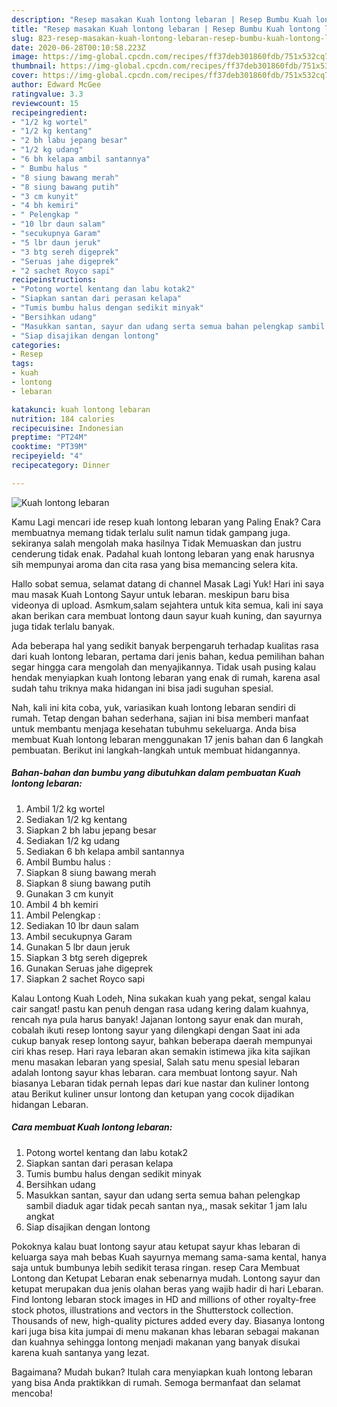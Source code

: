 ```yaml
---
description: "Resep masakan Kuah lontong lebaran | Resep Bumbu Kuah lontong lebaran Yang Lezat"
title: "Resep masakan Kuah lontong lebaran | Resep Bumbu Kuah lontong lebaran Yang Lezat"
slug: 823-resep-masakan-kuah-lontong-lebaran-resep-bumbu-kuah-lontong-lebaran-yang-lezat
date: 2020-06-28T00:10:58.223Z
image: https://img-global.cpcdn.com/recipes/ff37deb301860fdb/751x532cq70/kuah-lontong-lebaran-foto-resep-utama.jpg
thumbnail: https://img-global.cpcdn.com/recipes/ff37deb301860fdb/751x532cq70/kuah-lontong-lebaran-foto-resep-utama.jpg
cover: https://img-global.cpcdn.com/recipes/ff37deb301860fdb/751x532cq70/kuah-lontong-lebaran-foto-resep-utama.jpg
author: Edward McGee
ratingvalue: 3.3
reviewcount: 15
recipeingredient:
- "1/2 kg wortel"
- "1/2 kg kentang"
- "2 bh labu jepang besar"
- "1/2 kg udang"
- "6 bh kelapa ambil santannya"
- " Bumbu halus "
- "8 siung bawang merah"
- "8 siung bawang putih"
- "3 cm kunyit"
- "4 bh kemiri"
- " Pelengkap "
- "10 lbr daun salam"
- "secukupnya Garam"
- "5 lbr daun jeruk"
- "3 btg sereh digeprek"
- "Seruas jahe digeprek"
- "2 sachet Royco sapi"
recipeinstructions:
- "Potong wortel kentang dan labu kotak2"
- "Siapkan santan dari perasan kelapa"
- "Tumis bumbu halus dengan sedikit minyak"
- "Bersihkan udang"
- "Masukkan santan, sayur dan udang serta semua bahan pelengkap sambil diaduk agar tidak pecah santan nya,, masak sekitar 1 jam lalu angkat"
- "Siap disajikan dengan lontong"
categories:
- Resep
tags:
- kuah
- lontong
- lebaran

katakunci: kuah lontong lebaran 
nutrition: 184 calories
recipecuisine: Indonesian
preptime: "PT24M"
cooktime: "PT39M"
recipeyield: "4"
recipecategory: Dinner

---
```



![Kuah lontong lebaran](https://img-global.cpcdn.com/recipes/ff37deb301860fdb/751x532cq70/kuah-lontong-lebaran-foto-resep-utama.jpg)

Kamu Lagi mencari ide resep kuah lontong lebaran yang Paling Enak? Cara membuatnya memang tidak terlalu sulit namun tidak gampang juga. sekiranya salah mengolah maka hasilnya Tidak Memuaskan dan justru cenderung tidak enak. Padahal kuah lontong lebaran yang enak harusnya sih mempunyai aroma dan cita rasa yang bisa memancing selera kita.

Hallo sobat semua, selamat datang di channel Masak Lagi Yuk! Hari ini saya mau masak Kuah Lontong Sayur untuk lebaran. meskipun baru bisa videonya di upload. Asmkum,salam sejahtera untuk kita semua, kali ini saya akan berikan cara membuat lontong daun sayur kuah kuning, dan sayurnya juga tidak terlalu banyak.

Ada beberapa hal yang sedikit banyak berpengaruh terhadap kualitas rasa dari kuah lontong lebaran, pertama dari jenis bahan, kedua pemilihan bahan segar hingga cara mengolah dan menyajikannya. Tidak usah pusing kalau hendak menyiapkan kuah lontong lebaran yang enak di rumah, karena asal sudah tahu triknya maka hidangan ini bisa jadi suguhan spesial.


Nah, kali ini kita coba, yuk, variasikan kuah lontong lebaran sendiri di rumah. Tetap dengan bahan sederhana, sajian ini bisa memberi manfaat untuk membantu menjaga kesehatan tubuhmu sekeluarga. Anda bisa membuat Kuah lontong lebaran menggunakan 17 jenis bahan dan 6 langkah pembuatan. Berikut ini langkah-langkah untuk membuat hidangannya.

<!--inarticleads1-->

##### Bahan-bahan dan bumbu yang dibutuhkan dalam pembuatan Kuah lontong lebaran:

1. Ambil 1/2 kg wortel
1. Sediakan 1/2 kg kentang
1. Siapkan 2 bh labu jepang besar
1. Sediakan 1/2 kg udang
1. Sediakan 6 bh kelapa ambil santannya
1. Ambil  Bumbu halus :
1. Siapkan 8 siung bawang merah
1. Siapkan 8 siung bawang putih
1. Gunakan 3 cm kunyit
1. Ambil 4 bh kemiri
1. Ambil  Pelengkap :
1. Sediakan 10 lbr daun salam
1. Ambil secukupnya Garam
1. Gunakan 5 lbr daun jeruk
1. Siapkan 3 btg sereh digeprek
1. Gunakan Seruas jahe digeprek
1. Siapkan 2 sachet Royco sapi


Kalau Lontong Kuah Lodeh, Nina sukakan kuah yang pekat, sengal kalau cair sangat! pastu kan penuh dengan rasa udang kering dalam kuahnya, rencah nya pula harus banyak! Jajanan lontong sayur enak dan murah, cobalah ikuti resep lontong sayur yang dilengkapi dengan Saat ini ada cukup banyak resep lontong sayur, bahkan beberapa daerah mempunyai ciri khas resep. Hari raya lebaran akan semakin istimewa jika kita sajikan menu masakan lebaran yang spesial, Salah satu menu spesial lebaran adalah lontong sayur khas lebaran. cara membuat lontong sayur. Nah biasanya Lebaran tidak pernah lepas dari kue nastar dan kuliner lontong atau Berikut kuliner unsur lontong dan ketupan yang cocok dijadikan hidangan Lebaran. 

<!--inarticleads2-->

##### Cara membuat Kuah lontong lebaran:

1. Potong wortel kentang dan labu kotak2
1. Siapkan santan dari perasan kelapa
1. Tumis bumbu halus dengan sedikit minyak
1. Bersihkan udang
1. Masukkan santan, sayur dan udang serta semua bahan pelengkap sambil diaduk agar tidak pecah santan nya,, masak sekitar 1 jam lalu angkat
1. Siap disajikan dengan lontong


Pokoknya kalau buat lontong sayur atau ketupat sayur khas lebaran di keluarga saya mah bebas Kuah sayurnya memang sama-sama kental, hanya saja untuk bumbunya lebih sedikit terasa ringan. resep Cara Membuat Lontong dan Ketupat Lebaran enak sebenarnya mudah. Lontong sayur dan ketupat merupakan dua jenis olahan beras yang wajib hadir di hari Lebaran. Find lontong lebaran stock images in HD and millions of other royalty-free stock photos, illustrations and vectors in the Shutterstock collection. Thousands of new, high-quality pictures added every day. Biasanya lontong kari juga bisa kita jumpai di menu makanan khas lebaran sebagai makanan dan kuahnya sehingga lontong menjadi makanan yang banyak disukai karena kuah santanya yang lezat. 

Bagaimana? Mudah bukan? Itulah cara menyiapkan kuah lontong lebaran yang bisa Anda praktikkan di rumah. Semoga bermanfaat dan selamat mencoba!
